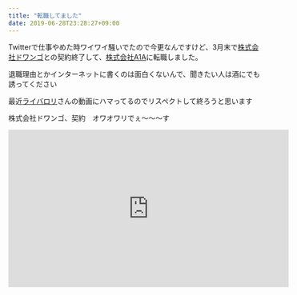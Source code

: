 ```yaml
---
title: "転職してました"
date: 2019-06-28T23:28:27+09:00
---
```


Twitterで仕事やめた時ワイワイ騒いでたので今更なんですけど、3月末で[株式会社ドワンゴ](https://dwango.co.jp/)との契約終了して、[株式会社A1A](https://dwango.co.jp/)に転職しました。

退職理由とかインターネットに書くのは面白くないんで、聞きたい人は酒にでも誘ってください

最近[ライバロリ](https://www.youtube.com/channel/UCSdExItCszcnIp-roT7b0kw)さんの動画にハマってるのでリスペクトして終ろうと思います

株式会社ドワンゴ、契約　オワオワリでぇ〜〜〜す

<iframe width="560" height="315" src="https://www.youtube.com/embed/rvK_nXQmC6M" frameborder="0" allow="accelerometer; autoplay; encrypted-media; gyroscope; picture-in-picture" allowfullscreen></iframe>


